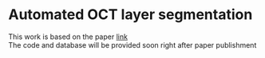<H1>Automated OCT layer segmentation</H1>

This work is based on the paper <a href="">link</a><br>
The code and database will be provided soon right after paper publishment
